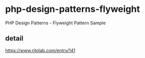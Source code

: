 # php-design-patterns-flyweight
PHP Design Patterns - Flyweight Pattern Sample

## detail
https://www.ritolab.com/entry/141
